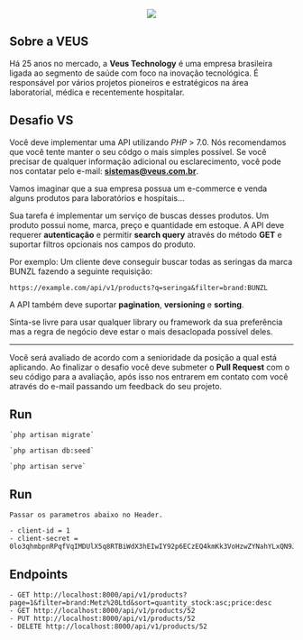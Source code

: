 <p align="center">
    <img src="https://i.imgur.com/2LUR2yy.png">
</p>

## Sobre a VEUS

Há 25 anos no mercado, a **Veus Technology** é uma empresa brasileira ligada ao segmento de saúde com foco na inovação tecnológica. É responsável por vários projetos pioneiros e estratégicos na área laboratorial, médica e recentemente hospitalar.

## Desafio VS

Você deve implementar uma API utilizando *PHP* > 7.0. Nós recomendamos que você tente manter o seu códgo o mais simples possível. Se você precisar de qualquer informação adicional ou esclarecimento, você pode nos contatar pelo e-mail: **sistemas@veus.com.br**.

Vamos imaginar que a sua empresa possua um e-commerce e venda alguns produtos para laboratórios e hospitais...

Sua tarefa é implementar um serviço de buscas desses produtos. Um produto possui nome, marca, preço e quantidade em estoque.
A API deve requerer **autenticação** e permitir __search query__ através do método **GET** e suportar filtros opcionais nos campos do produto.

Por exemplo: Um cliente deve conseguir buscar todas as seringas da marca BUNZL fazendo a seguinte requisição:

`https://example.com/api/v1/products?q=seringa&filter=brand:BUNZL`

A API também deve suportar __pagination__, __versioning__ e __sorting__.

Sinta-se livre para usar qualquer library ou framework da sua preferência mas a regra de negócio deve estar o mais desaclopada possível deles.

---
Você será avaliado de acordo com a senioridade da posição a qual está aplicando. Ao finalizar o desafio você deve submeter o **Pull Request** com o seu código para a avaliação, após isso nos entrarem em contato com você através do e-mail passando um feedback do seu projeto.


## Run

	`php artisan migrate`

	`php artisan db:seed`

	`php artisan serve`

## Run
	Passar os parametros abaixo no Header.

	- client-id = 1
	- client-secret = 0lo3qhmbpnRPqfVqIMDUlX5q8RTBiWdX3hEIwIY92p6ECzEQ4kmKk3VoHzwZYNahYLxQN9JmlxgSxNUy1kCnPxLYO0kbw60Q58cc

## Endpoints

	- GET http://localhost:8000/api/v1/products?page=1&filter=brand:Metz%20Ltd&sort=quantity_stock:asc;price:desc
	- GET http://localhost:8000/api/v1/products/52
	- PUT http://localhost:8000/api/v1/products/52
	- DELETE http://localhost:8000/api/v1/products/52




